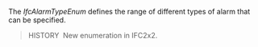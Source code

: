 The _IfcAlarmTypeEnum_ defines the range of different types of alarm that can be specified.

> HISTORY&nbsp; New enumeration in IFC2x2.